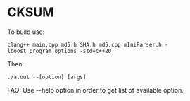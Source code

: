 # CKSUM

To build use:

```
clang++ main.cpp md5.h SHA.h md5.cpp mIniParser.h -lboost_program_options -std=c++20
```
Then:
```
./a.out --[option] [args]
```
FAQ:
Use --help option in order to get list of available option.
